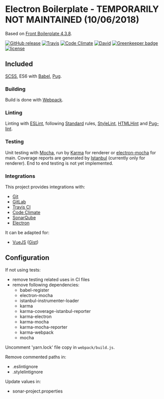 # Electron Boilerplate - TEMPORARILY NOT MAINTAINED (10/06/2018)
Based on [Front Boilerplate 4.3.8](https://github.com/Maxwellewxam/front-boilerplate/releases/tag/4.3.8).

[![GitHub release](https://img.shields.io/github/release/Maxwellewxam/electron-boilerplate.svg?style=flat-square)](https://github.com/Maxwellewxam/electron-boilerplate/releases)
[![Travis](https://img.shields.io/travis/Maxwellewxam/electron-boilerplate.svg?style=flat-square)](https://travis-ci.org/Maxwellewxam/electron-boilerplate)
[![Code Climate](https://img.shields.io/codeclimate/github/Maxwellewxam/electron-boilerplate.svg?style=flat-square)](https://codeclimate.com/github/Maxwellewxam/electron-boilerplate)
[![David](https://img.shields.io/david/dev/Maxwellewxam/electron-boilerplate.svg?style=flat-square)](https://github.com/Maxwellewxam/electron-boilerplate/blob/master/package.json)
[![Greenkeeper badge](https://badges.greenkeeper.io/Maxwellewxam/electron-boilerplate.svg)](https://greenkeeper.io/)
[![license](https://img.shields.io/github/license/Maxwellewxam/electron-boilerplate.svg?style=flat-square)](https://github.com/Maxwellewxam/electron-boilerplate/blob/master/LICENSE)

## Included
[SCSS](http://sass-lang.com), ES6 with [Babel](http://babeljs.io), [Pug](http://pugjs.org).
### Building
Build is done with [Webpack](http://webpack.js.org).
### Linting
Linting with [ESLint](http://eslint.org), following [Standard](http://standardjs.com) rules, [StyleLint](http://stylelint.io), [HTMLHint](http://htmlhint.com/) and [Pug-lint](http://github.com/pugjs/pug-lint).
### Testing
Unit testing with [Mocha](http://mochajs.org), run by [Karma](http://karma-runner.github.io) for renderer or [electron-mocha](https://github.com/jprichardson/electron-mocha) for main.
Coverage reports are generated by [Istanbul](http://istanbul.js.org) (currently only for renderer).
End to end testing is not yet implemented.
### Integrations
This project provides integrations with:
  - [Git](http://git-scm.com)
  - [GitLab](http://gitlab.com)
  - [Travis CI](http://travis-ci.org)
  - [Code Climate](http://codeclimate.com)
  - [SonarQube](http://sonarqube.org)
  - [Electron](http://electron.atom.io)

It can be adapted for:
  - [VueJS](http://vuejs.org) ([Gist](http://gist.github.com/Maxwellewxam/1c000503b2e6a585ce34991c414c8c30))

## Configuration
If not using tests:
  - remove testing related uses in CI files
  - remove following dependencies:
    - babel-register
    - electron-mocha
    - istanbul-instrumenter-loader
    - karma
    - karma-coverage-istanbul-reporter
    - karma-electron
    - karma-mocha
    - karma-mocha-reporter
    - karma-webpack
    - mocha

Uncomment 'yarn.lock' file copy in `webpack/build.js`.

Remove commented paths in:
  - .eslintignore
  - .stylelintignore

Update values in:
  - sonar-project.properties
